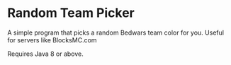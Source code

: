 # Random Team Picker
A simple program that picks a random Bedwars team color for you. Useful for servers like BlocksMC.com

Requires Java 8 or above.

